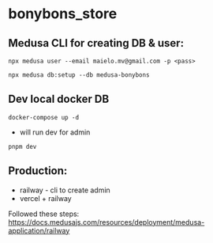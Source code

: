 # bonybons_store

## Medusa CLI for creating DB & user:

```
npx medusa user --email maielo.mv@gmail.com -p <pass>
```

```
npx medusa db:setup --db medusa-bonybons
```


## Dev local docker DB

```
docker-compose up -d
```

- will run dev for admin
```
pnpm dev
```

## Production:


- railway - cli to create admin
- vercel + railway

Followed these steps: https://docs.medusajs.com/resources/deployment/medusa-application/railway